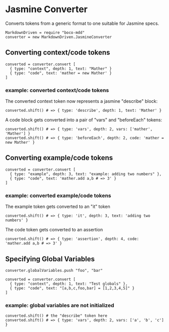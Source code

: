 # Jasmine Converter

Converts tokens from a generic format to one suitable for Jasmine specs.

    MarkdownDriven = require "boco-mdd"
    converter = new MarkdownDriven.JasmineConverter

## Converting context/code tokens

    converted = converter.convert [
      { type: "context", depth: 1, text: "Mather" }
      { type: "code", text: 'mather = new Mather' }
    ]

### example: converted context/code tokens

The converted context token now represents a jasmine "describe" block:

    converted.shift() # => { type: 'describe', depth: 1, text: 'Mather' }

A code block gets converted into a pair of "vars" and "beforeEach" tokens:

    converted.shift() # => { type: 'vars', depth: 2, vars: ['mather', 'Mather'] }
    converted.shift() # => { type: 'beforeEach', depth: 2, code: 'mather = new Mather' }

## Converting example/code tokens

    converted = converter.convert [
      { type: "example", depth: 3, text: "example: adding two numbers" },
      { type: "code", text: 'mather.add a,b # => 3' }
    ]

### example: converted example/code tokens

The example token gets converted to an "it" token

    converted.shift() # => { type: 'it', depth: 3, text: 'adding two numbers' }

The code token gets converted to an assertion

    converted.shift() # => { type: 'assertion', depth: 4, code: 'mather.add a,b # => 3' }


## Specifying Global Variables

    converter.globalVariables.push "foo", "bar"

    converted = converter.convert [
      { type: "context", depth: 1, text: "Test globals" },
      { type: "code", text: "[a,b,c,foo,bar] = [1,2,3,4,5]" }
    ]

### example: global variables are not initialized

    converted.shift() # the "describe" token here
    converted.shift() # => { type: 'vars', depth: 2, vars: ['a', 'b', 'c'] }
